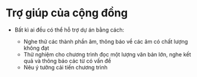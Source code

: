 Trợ giúp của cộng đồng
======================

* Bất kì ai đều có thể hỗ trợ dự án bằng cách:

	* Nghe thử các thành phần âm, thông báo về các âm có chất lượng không đạt
	* Thử nghiệm cho chương trình đọc một lượng văn bản lớn, nghe kết quả và thông báo các từ có vấn đề
	* Nêu ý tưởng cải tiến chương trình
